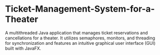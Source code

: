 # Ticket-Management-System-for-a-Theater
 A multithreaded Java application that manages ticket reservations and cancellations for a theater. It utilizes semaphores, monitors, and threading for synchronization and features an intuitive graphical user interface (GUI) built with JavaFX.
